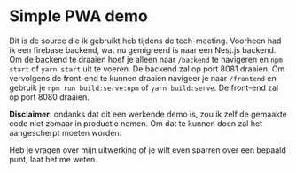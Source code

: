 # Simple PWA demo

Dit is de source die ik gebruikt heb tijdens de tech-meeting. Voorheen had ik een firebase backend, wat nu gemigreerd is naar een Nest.js backend. Om de backend te draaien hoef je alleen naar `/backend` te navigeren en `npm start` of `yarn start` uit te voeren. De backend zal op port 8081 draaien. Om vervolgens de front-end te kunnen draaien navigeer je naar `/frontend` en gebruik je `npm run build:serve:npm` of `yarn build:serve`. De front-end zal op port 8080 draaien.

**Disclaimer**: ondanks dat dit een werkende demo is, zou ik zelf de gemaakte code niet zomaar in productie nemen. Om dat te kunnen doen zal het aangescherpt moeten worden. 

Heb je vragen over mijn uitwerking of je wilt even sparren over een bepaald punt, laat het me weten.